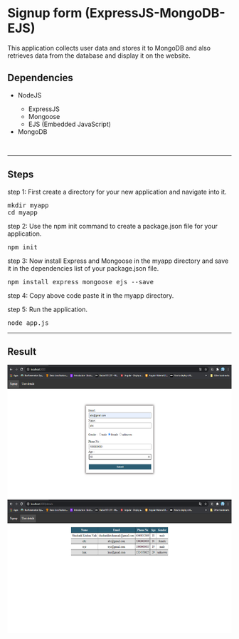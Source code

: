 # Signup form (ExpressJS-MongoDB-EJS)
This application collects user data and stores it to MongoDB and also  retrieves data from the database and display it on the website.

<h2>Dependencies</h2>
<ul>
    <li>NodeJS</li>
    <ul type="circle">
        <li>ExpressJS</li>
        <li>Mongoose</li>
        <li>EJS (Embedded JavaScript)</li>
    </ul>
    <li>MongoDB</li>
</ul>
<br>
<hr>

<h2>Steps</h2>

step 1: First create a directory for your new application and navigate into it.

<pre>
mkdir myapp
cd myapp
</pre>

step 2: Use the npm init command to create a package.json file for your application.

<pre>
npm init
</pre>

step 3: Now install Express and Mongoose in the myapp directory and save it in the dependencies list of your package.json file.

<pre>
npm install express mongoose ejs --save
</pre>

step 4: Copy above code paste it in the myapp directory.

step 5: Run the application.

<pre>
node app.js
</pre>

<hr>

<h2>Result</h2>

<img src="./screenshots/Screenshot1.png" alt="Loading..." width="600" height="300">

<img src="./screenshots/Screenshot2.png" alt="Loading..." width="600" height="300">
